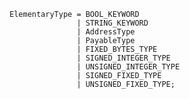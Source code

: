 <!-- This file is generated automatically by infrastructure scripts. Please don't edit by hand. -->

```{ .ebnf .slang-ebnf #ElementaryType }
ElementaryType = BOOL_KEYWORD
               | STRING_KEYWORD
               | AddressType
               | PayableType
               | FIXED_BYTES_TYPE
               | SIGNED_INTEGER_TYPE
               | UNSIGNED_INTEGER_TYPE
               | SIGNED_FIXED_TYPE
               | UNSIGNED_FIXED_TYPE;
```
